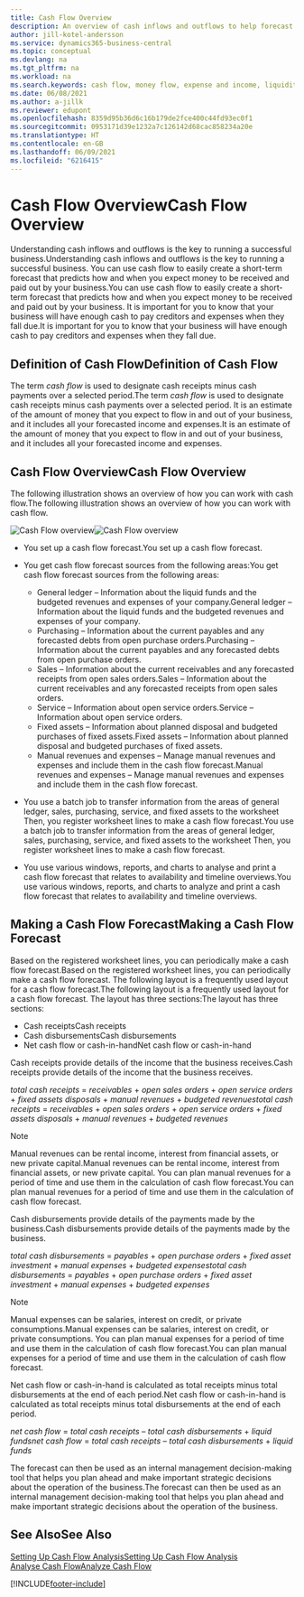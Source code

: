 ```yaml
---
title: Cash Flow Overview
description: An overview of cash inflows and outflows to help forecast money to be received and payed out.
author: jill-kotel-andersson
ms.service: dynamics365-business-central
ms.topic: conceptual
ms.devlang: na
ms.tgt_pltfrm: na
ms.workload: na
ms.search.keywords: cash flow, money flow, expense and income, liquidity, cash receipts minus cash payments
ms.date: 06/08/2021
ms.author: a-jillk
ms.reviewer: edupont
ms.openlocfilehash: 8359d95b36d6c16b179de2fce400c44fd93ec0f1
ms.sourcegitcommit: 0953171d39e1232a7c126142d68cac858234a20e
ms.translationtype: HT
ms.contentlocale: en-GB
ms.lasthandoff: 06/09/2021
ms.locfileid: "6216415"
---
```

# <a name="cash-flow-overview"></a><span data-ttu-id="991d2-103">Cash Flow Overview</span><span class="sxs-lookup"><span data-stu-id="991d2-103">Cash Flow Overview</span></span>

<span data-ttu-id="991d2-104">Understanding cash inflows and outflows is the key to running a successful business.</span><span class="sxs-lookup"><span data-stu-id="991d2-104">Understanding cash inflows and outflows is the key to running a successful business.</span></span> <span data-ttu-id="991d2-105">You can use cash flow to easily create a short-term forecast that predicts how and when you expect money to be received and paid out by your business.</span><span class="sxs-lookup"><span data-stu-id="991d2-105">You can use cash flow to easily create a short-term forecast that predicts how and when you expect money to be received and paid out by your business.</span></span> <span data-ttu-id="991d2-106">It is important for you to know that your business will have enough cash to pay creditors and expenses when they fall due.</span><span class="sxs-lookup"><span data-stu-id="991d2-106">It is important for you to know that your business will have enough cash to pay creditors and expenses when they fall due.</span></span>

## <a name="definition-of-cash-flow"></a><span data-ttu-id="991d2-107">Definition of Cash Flow</span><span class="sxs-lookup"><span data-stu-id="991d2-107">Definition of Cash Flow</span></span>

<span data-ttu-id="991d2-108">The term *cash flow* is used to designate cash receipts minus cash payments over a selected period.</span><span class="sxs-lookup"><span data-stu-id="991d2-108">The term *cash flow* is used to designate cash receipts minus cash payments over a selected period.</span></span> <span data-ttu-id="991d2-109">It is an estimate of the amount of money that you expect to flow in and out of your business, and it includes all your forecasted income and expenses.</span><span class="sxs-lookup"><span data-stu-id="991d2-109">It is an estimate of the amount of money that you expect to flow in and out of your business, and it includes all your forecasted income and expenses.</span></span>

## <a name="cash-flow-overview"></a><span data-ttu-id="991d2-110">Cash Flow Overview</span><span class="sxs-lookup"><span data-stu-id="991d2-110">Cash Flow Overview</span></span>

<span data-ttu-id="991d2-111">The following illustration shows an overview of how you can work with cash flow.</span><span class="sxs-lookup"><span data-stu-id="991d2-111">The following illustration shows an overview of how you can work with cash flow.</span></span>

<span data-ttu-id="991d2-112">![Cash Flow overview](media/finance_cash_flow_overview.png "Cash Flow overview")</span><span class="sxs-lookup"><span data-stu-id="991d2-112">![Cash Flow overview](media/finance_cash_flow_overview.png "Cash Flow overview")</span></span>

- <span data-ttu-id="991d2-113">You set up a cash flow forecast.</span><span class="sxs-lookup"><span data-stu-id="991d2-113">You set up a cash flow forecast.</span></span>  

- <span data-ttu-id="991d2-114">You get cash flow forecast sources from the following areas:</span><span class="sxs-lookup"><span data-stu-id="991d2-114">You get cash flow forecast sources from the following areas:</span></span>  

  - <span data-ttu-id="991d2-115">General ledger – Information about the liquid funds and the budgeted revenues and expenses of your company.</span><span class="sxs-lookup"><span data-stu-id="991d2-115">General ledger – Information about the liquid funds and the budgeted revenues and expenses of your company.</span></span>  
  - <span data-ttu-id="991d2-116">Purchasing – Information about the current payables and any forecasted debts from open purchase orders.</span><span class="sxs-lookup"><span data-stu-id="991d2-116">Purchasing – Information about the current payables and any forecasted debts from open purchase orders.</span></span>  
  - <span data-ttu-id="991d2-117">Sales – Information about the current receivables and any forecasted receipts from open sales orders.</span><span class="sxs-lookup"><span data-stu-id="991d2-117">Sales – Information about the current receivables and any forecasted receipts from open sales orders.</span></span>  
  - <span data-ttu-id="991d2-118">Service – Information about open service orders.</span><span class="sxs-lookup"><span data-stu-id="991d2-118">Service – Information about open service orders.</span></span>  
  - <span data-ttu-id="991d2-119">Fixed assets – Information about planned disposal and budgeted purchases of fixed assets.</span><span class="sxs-lookup"><span data-stu-id="991d2-119">Fixed assets – Information about planned disposal and budgeted purchases of fixed assets.</span></span>  
  - <span data-ttu-id="991d2-120">Manual revenues and expenses – Manage manual revenues and expenses and include them in the cash flow forecast.</span><span class="sxs-lookup"><span data-stu-id="991d2-120">Manual revenues and expenses – Manage manual revenues and expenses and include them in the cash flow forecast.</span></span>  
- <span data-ttu-id="991d2-121">You use a batch job to transfer information from the areas of general ledger, sales, purchasing, service, and fixed assets to the worksheet Then, you register worksheet lines to make a cash flow forecast.</span><span class="sxs-lookup"><span data-stu-id="991d2-121">You use a batch job to transfer information from the areas of general ledger, sales, purchasing, service, and fixed assets to the worksheet Then, you register worksheet lines to make a cash flow forecast.</span></span>  
- <span data-ttu-id="991d2-122">You use various windows, reports, and charts to analyse and print a cash flow forecast that relates to availability and timeline overviews.</span><span class="sxs-lookup"><span data-stu-id="991d2-122">You use various windows, reports, and charts to analyze and print a cash flow forecast that relates to availability and timeline overviews.</span></span>  

## <a name="making-a-cash-flow-forecast"></a><span data-ttu-id="991d2-123">Making a Cash Flow Forecast</span><span class="sxs-lookup"><span data-stu-id="991d2-123">Making a Cash Flow Forecast</span></span>

<span data-ttu-id="991d2-124">Based on the registered worksheet lines, you can periodically make a cash flow forecast.</span><span class="sxs-lookup"><span data-stu-id="991d2-124">Based on the registered worksheet lines, you can periodically make a cash flow forecast.</span></span> <span data-ttu-id="991d2-125">The following layout is a frequently used layout for a cash flow forecast.</span><span class="sxs-lookup"><span data-stu-id="991d2-125">The following layout is a frequently used layout for a cash flow forecast.</span></span> <span data-ttu-id="991d2-126">The layout has three sections:</span><span class="sxs-lookup"><span data-stu-id="991d2-126">The layout has three sections:</span></span>

  - <span data-ttu-id="991d2-127">Cash receipts</span><span class="sxs-lookup"><span data-stu-id="991d2-127">Cash receipts</span></span>  
  - <span data-ttu-id="991d2-128">Cash disbursements</span><span class="sxs-lookup"><span data-stu-id="991d2-128">Cash disbursements</span></span>  
  - <span data-ttu-id="991d2-129">Net cash flow or cash-in-hand</span><span class="sxs-lookup"><span data-stu-id="991d2-129">Net cash flow or cash-in-hand</span></span>  

<span data-ttu-id="991d2-130">Cash receipts provide details of the income that the business receives.</span><span class="sxs-lookup"><span data-stu-id="991d2-130">Cash receipts provide details of the income that the business receives.</span></span>

<span data-ttu-id="991d2-131">*total cash receipts* = *receivables* + *open sales orders* + *open service orders* + *fixed assets disposals* + *manual revenues* + *budgeted revenues*</span><span class="sxs-lookup"><span data-stu-id="991d2-131">*total cash receipts* = *receivables* + *open sales orders* + *open service orders* + *fixed assets disposals* + *manual revenues* + *budgeted revenues*</span></span>

> [!NOTE]
> <span data-ttu-id="991d2-132">Manual revenues can be rental income, interest from financial assets, or new private capital.</span><span class="sxs-lookup"><span data-stu-id="991d2-132">Manual revenues can be rental income, interest from financial assets, or new private capital.</span></span> <span data-ttu-id="991d2-133">You can plan manual revenues for a period of time and use them in the calculation of cash flow forecast.</span><span class="sxs-lookup"><span data-stu-id="991d2-133">You can plan manual revenues for a period of time and use them in the calculation of cash flow forecast.</span></span>

<span data-ttu-id="991d2-134">Cash disbursements provide details of the payments made by the business.</span><span class="sxs-lookup"><span data-stu-id="991d2-134">Cash disbursements provide details of the payments made by the business.</span></span>

<span data-ttu-id="991d2-135">*total cash disbursements* = *payables* + *open purchase orders* + *fixed asset investment* + *manual expenses* + *budgeted expenses*</span><span class="sxs-lookup"><span data-stu-id="991d2-135">*total cash disbursements* = *payables* + *open purchase orders* + *fixed asset investment* + *manual expenses* + *budgeted expenses*</span></span>

> [!NOTE]
> <span data-ttu-id="991d2-136">Manual expenses can be salaries, interest on credit, or private consumptions.</span><span class="sxs-lookup"><span data-stu-id="991d2-136">Manual expenses can be salaries, interest on credit, or private consumptions.</span></span> <span data-ttu-id="991d2-137">You can plan manual expenses for a period of time and use them in the calculation of cash flow forecast.</span><span class="sxs-lookup"><span data-stu-id="991d2-137">You can plan manual expenses for a period of time and use them in the calculation of cash flow forecast.</span></span>

<span data-ttu-id="991d2-138">Net cash flow or cash-in-hand is calculated as total receipts minus total disbursements at the end of each period.</span><span class="sxs-lookup"><span data-stu-id="991d2-138">Net cash flow or cash-in-hand is calculated as total receipts minus total disbursements at the end of each period.</span></span>

<span data-ttu-id="991d2-139">*net cash flow* = *total cash receipts* – *total cash disbursements* + *liquid funds*</span><span class="sxs-lookup"><span data-stu-id="991d2-139">*net cash flow* = *total cash receipts* – *total cash disbursements* + *liquid funds*</span></span>

<span data-ttu-id="991d2-140">The forecast can then be used as an internal management decision-making tool that helps you plan ahead and make important strategic decisions about the operation of the business.</span><span class="sxs-lookup"><span data-stu-id="991d2-140">The forecast can then be used as an internal management decision-making tool that helps you plan ahead and make important strategic decisions about the operation of the business.</span></span>

## <a name="see-also"></a><span data-ttu-id="991d2-141">See Also</span><span class="sxs-lookup"><span data-stu-id="991d2-141">See Also</span></span>
[<span data-ttu-id="991d2-142">Setting Up Cash Flow Analysis</span><span class="sxs-lookup"><span data-stu-id="991d2-142">Setting Up Cash Flow Analysis</span></span>](finance-setup-cash-flow-analyses.md)  
[<span data-ttu-id="991d2-143">Analyse Cash Flow</span><span class="sxs-lookup"><span data-stu-id="991d2-143">Analyze Cash Flow</span></span>](finance-analyze-cash-flow.md)

[!INCLUDE[footer-include](includes/footer-banner.md)]
